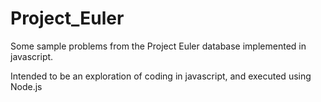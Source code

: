 # Project_Euler

Some sample problems from the Project Euler database implemented in javascript.

Intended to be an exploration of coding in javascript, and executed using Node.js
